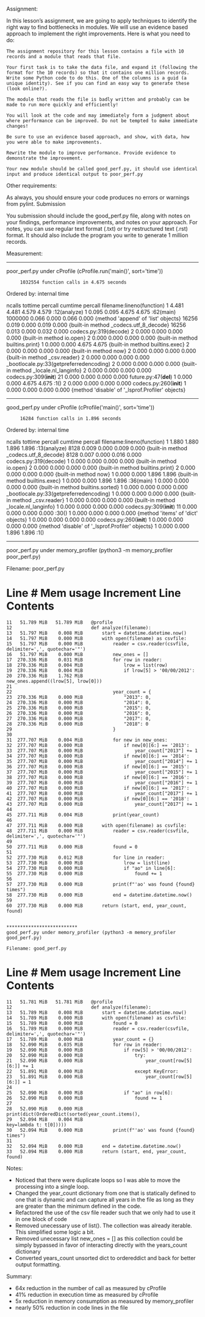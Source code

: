 Assignment:

In this lesson’s assignment, we are going to apply techniques to identify the right way to find bottlenecks in modules. We will use an evidence based approach to implement the right improvements.
Here is what you need to do:

    The assignment repository for this lesson contains a file with 10 records and a module that reads that file.

    Your first task is to take the data file, and expand it (following the format for the 10 records) so that it contains one million records. Write some Python code to do this. One of the columns is a guid (a unique identity). See if you can find an easy way to generate these (look online?).

    The module that reads the file is badly written and probably can be made to run more quickly and efficiently!

    You will look at the code and may immediately form a judgment about where performance can be improved. Do not be tempted to make immediate changes!

    Be sure to use an evidence based approach, and show, with data, how you were able to make improvements.

    Rewrite the module to improve performance. Provide evidence to demonstrate the improvement.

    Your new module should be called good_perf.py, it should use identical input and produce identical output to poor_perf.py

Other requirements:

As always, you should ensure your code produces no errors or warnings from pylint.
Submission

You submission should include the good_perf.py file, along with notes on your findings, performance improvements, and notes on your approach. For notes, you can use regular text format (.txt) or try restructured text (.rst) format. It should also include the program you write to generate 1 million records.

Measurement:

*********************
poor_perf.py under cProfile (cProfile.run('main()', sort='time'))

         1032554 function calls in 4.675 seconds

   Ordered by: internal time

   ncalls  tottime  percall  cumtime  percall filename:lineno(function)
        1    4.481    4.481    4.579    4.579 <ipython-input-3-aceea14eec14>:12(analyze)
        1    0.095    0.095    4.675    4.675 <ipython-input-3-aceea14eec14>:62(main)
  1000000    0.066    0.000    0.066    0.000 {method 'append' of 'list' objects}
    16256    0.019    0.000    0.019    0.000 {built-in method _codecs.utf_8_decode}
    16256    0.013    0.000    0.032    0.000 codecs.py:319(decode)
        2    0.000    0.000    0.000    0.000 {built-in method io.open}
        2    0.000    0.000    0.000    0.000 {built-in method builtins.print}
        1    0.000    0.000    4.675    4.675 {built-in method builtins.exec}
        2    0.000    0.000    0.000    0.000 {built-in method now}
        2    0.000    0.000    0.000    0.000 {built-in method _csv.reader}
        2    0.000    0.000    0.000    0.000 _bootlocale.py:33(getpreferredencoding)
        2    0.000    0.000    0.000    0.000 {built-in method _locale.nl_langinfo}
        2    0.000    0.000    0.000    0.000 codecs.py:309(__init__)
       21    0.000    0.000    0.000    0.000 future.py:47(__del__)
        1    0.000    0.000    4.675    4.675 <string>:1(<module>)
        2    0.000    0.000    0.000    0.000 codecs.py:260(__init__)
        1    0.000    0.000    0.000    0.000 {method 'disable' of '_lsprof.Profiler' objects}


*********************
good_perf.py under cProfile (cProfile('main()', sort='time'))

         16284 function calls in 1.896 seconds

   Ordered by: internal time

   ncalls  tottime  percall  cumtime  percall filename:lineno(function)
        1    1.880    1.880    1.896    1.896 <ipython-input-3-b4f152c5af68>:13(analyze)
     8128    0.009    0.000    0.009    0.000 {built-in method _codecs.utf_8_decode}
     8128    0.007    0.000    0.016    0.000 codecs.py:319(decode)
        1    0.000    0.000    0.000    0.000 {built-in method io.open}
        2    0.000    0.000    0.000    0.000 {built-in method builtins.print}
        2    0.000    0.000    0.000    0.000 {built-in method now}
        1    0.000    0.000    1.896    1.896 {built-in method builtins.exec}
        1    0.000    0.000    1.896    1.896 <ipython-input-3-b4f152c5af68>:36(main)
        1    0.000    0.000    0.000    0.000 {built-in method builtins.sorted}
        1    0.000    0.000    0.000    0.000 _bootlocale.py:33(getpreferredencoding)
        1    0.000    0.000    0.000    0.000 {built-in method _csv.reader}
        1    0.000    0.000    0.000    0.000 {built-in method _locale.nl_langinfo}
        1    0.000    0.000    0.000    0.000 codecs.py:309(__init__)
       11    0.000    0.000    0.000    0.000 <ipython-input-3-b4f152c5af68>:30(<lambda>)
        1    0.000    0.000    0.000    0.000 {method 'items' of 'dict' objects}
        1    0.000    0.000    0.000    0.000 codecs.py:260(__init__)
        1    0.000    0.000    0.000    0.000 {method 'disable' of '_lsprof.Profiler' objects}
        1    0.000    0.000    1.896    1.896 <string>:1(<module>)


*********************
poor_perf.py under memory_profiler (python3 -m memory_profiler poor_perf.py)

Filename: poor_perf.py

Line #    Mem usage    Increment   Line Contents
================================================
    11   51.789 MiB   51.789 MiB   @profile
    12                             def analyze(filename):
    13   51.797 MiB    0.008 MiB       start = datetime.datetime.now()
    14   51.797 MiB    0.000 MiB       with open(filename) as csvfile:
    15   51.797 MiB    0.000 MiB           reader = csv.reader(csvfile, delimiter=',', quotechar='"')
    16   51.797 MiB    0.000 MiB           new_ones = []
    17  270.336 MiB    0.031 MiB           for row in reader:
    18  270.336 MiB    0.004 MiB               lrow = list(row)
    19  270.336 MiB    0.004 MiB               if lrow[5] > '00/00/2012':
    20  270.336 MiB    1.762 MiB                   new_ones.append((lrow[5], lrow[0]))
    21
    22                                     year_count = {
    23  270.336 MiB    0.000 MiB               "2013": 0,
    24  270.336 MiB    0.000 MiB               "2014": 0,
    25  270.336 MiB    0.000 MiB               "2015": 0,
    26  270.336 MiB    0.000 MiB               "2016": 0,
    27  270.336 MiB    0.000 MiB               "2017": 0,
    28  270.336 MiB    0.000 MiB               "2018": 0
    29                                     }
    30
    31  277.707 MiB    0.004 MiB           for new in new_ones:
    32  277.707 MiB    0.000 MiB               if new[0][6:] == '2013':
    33  277.707 MiB    0.000 MiB                   year_count["2013"] += 1
    34  277.707 MiB    0.000 MiB               if new[0][6:] == '2014':
    35  277.707 MiB    0.000 MiB                   year_count["2014"] += 1
    36  277.707 MiB    0.000 MiB               if new[0][6:] == '2015':
    37  277.707 MiB    0.000 MiB                   year_count["2015"] += 1
    38  277.707 MiB    0.000 MiB               if new[0][6:] == '2016':
    39  277.707 MiB    0.000 MiB                   year_count["2016"] += 1
    40  277.707 MiB    0.000 MiB               if new[0][6:] == '2017':
    41  277.707 MiB    0.000 MiB                   year_count["2017"] += 1
    42  277.707 MiB    0.000 MiB               if new[0][6:] == '2018':
    43  277.707 MiB    0.000 MiB                   year_count["2017"] += 1
    44
    45  277.711 MiB    0.004 MiB           print(year_count)
    46
    47  277.711 MiB    0.000 MiB       with open(filename) as csvfile:
    48  277.711 MiB    0.000 MiB           reader = csv.reader(csvfile, delimiter=',', quotechar='"')
    49
    50  277.711 MiB    0.000 MiB           found = 0
    51
    52  277.730 MiB    0.012 MiB           for line in reader:
    53  277.730 MiB    0.000 MiB               lrow = list(line)
    54  277.730 MiB    0.000 MiB               if "ao" in line[6]:
    55  277.730 MiB    0.000 MiB                   found += 1
    56
    57  277.730 MiB    0.000 MiB           print(f"'ao' was found {found} times")
    58  277.730 MiB    0.000 MiB           end = datetime.datetime.now()
    59
    60  277.730 MiB    0.000 MiB       return (start, end, year_count, found)


    **************************
    good_perf.py under memory_profiler (python3 -m memory_profiler good_perf.py)

    Filename: good_perf.py

Line #    Mem usage    Increment   Line Contents
================================================
    11   51.781 MiB   51.781 MiB   @profile
    12                             def analyze(filename):
    13   51.789 MiB    0.008 MiB       start = datetime.datetime.now()
    14   51.789 MiB    0.000 MiB       with open(filename) as csvfile:
    15   51.789 MiB    0.000 MiB           found = 0
    16   51.789 MiB    0.000 MiB           reader = csv.reader(csvfile, delimiter=',', quotechar='"')
    17   51.789 MiB    0.000 MiB           year_count = {}
    18   52.090 MiB    0.035 MiB           for row in reader:
    19   52.090 MiB    0.000 MiB               if row[5] > '00/00/2012':
    20   52.090 MiB    0.000 MiB                   try:
    21   52.090 MiB    0.000 MiB                       year_count[row[5][6:]] += 1
    22   51.891 MiB    0.000 MiB                   except KeyError:
    23   51.891 MiB    0.000 MiB                       year_count[row[5][6:]] = 1
    24
    25   52.090 MiB    0.000 MiB               if "ao" in row[6]:
    26   52.090 MiB    0.000 MiB                   found += 1
    27
    28   52.090 MiB    0.000 MiB           print(dict(OrderedDict(sorted(year_count.items(),
    29   52.094 MiB    0.004 MiB                                  key=lambda t: t[0]))))
    30   52.094 MiB    0.000 MiB           print(f"'ao' was found {found} times")
    31
    32   52.094 MiB    0.000 MiB       end = datetime.datetime.now()
    33   52.094 MiB    0.000 MiB       return (start, end, year_count, found)


Notes:

- Noticed that there were duplicate loops so I was able to move the processing into a single loop.
- Changed the year_count dictionary from one that is statically defined to one that is dynamic
  and can capture all years in the file as long as they are greater than the minimum defined in the code.
- Refactored the use of the csv file reader such that we only had to use it in one block of code
- Removed unecessary use of list(). The collection was already iterable.  This simplified some logic a bit.
- Removed unecessary list new_ones = [] as this collection could be simply bypassed in favor of interacting directly with the years_count dictionary
- Converted years_count unsorted dict to ordereddict and back for better output formatting.


Summary:

- 64x reduction in the number of call as measured by cProfile
- 41% reduction in execution time as measured by cProfile
- 5x reduction in memory consumption as measured by memory_profiler
- nearly 50% reduction in code lines in the file
